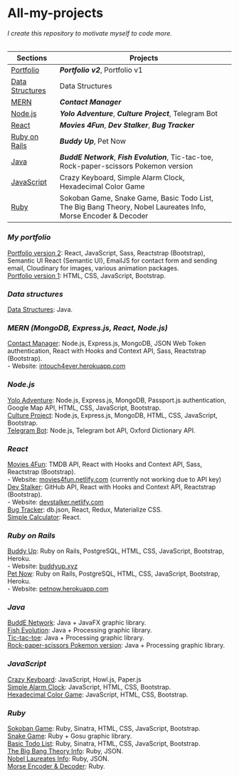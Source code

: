 # All-my-projects

###### I create this repository to motivate myself to code more. ######

Sections | Projects
---------- | --------
[Portfolio](#my-portfolio) | ***Portfolio v2***, Portfolio v1
[Data Structures](#data-structures) | Data Structures
[MERN](#mern-mongodb-expressjs-react-nodejs) | ***Contact Manager***
[Node.js](#nodejs) | ***Yolo Adventure***, ***Culture Project***, Telegram Bot
[React](#react) | ***Movies 4Fun***, ***Dev Stalker***, ***Bug Tracker***
[Ruby on Rails](#ruby-on-rails) | ***Buddy Up***, Pet Now
[Java](#java) | ***BuddE Network***, ***Fish Evolution***, Tic-tac-toe, Rock-paper-scissors Pokemon version
[JavaScript](#javascript) | Crazy Keyboard, Simple Alarm Clock, Hexadecimal Color Game
[Ruby](#ruby) | Sokoban Game, Snake Game, Basic Todo List, The Big Bang Theory, Nobel Laureates Info, Morse Encoder & Decoder

### ***My portfolio***
[Portfolio version 2](https://www.khoa165.com/): React, JavaScript, Sass, Reactstrap (Bootstrap), Semantic UI React (Semantic UI), EmailJS for contact form and sending email, Cloudinary for images, various animation packages. <br />
[Portfolio version 1](https://khoa165.github.io/portfolio-v1/): HTML, CSS, JavaScript, Bootstrap. <br />

### ***Data structures***
[Data Structures](https://github.com/khoa165/data-structures): Java. <br />

### ***MERN (MongoDB, Express.js, React, Node.js)***
[Contact Manager](https://github.com/khoa165/contact-manager): Node.js, Express.js, MongoDB, JSON Web Token authentication, React with Hooks and Context API, Sass, Reactstrap (Bootstrap). <br />
\- Website: [intouch4ever.herokuapp.com](http://intouch4ever.herokuapp.com) <br />

### ***Node.js***
[Yolo Adventure](https://github.com/khoa165/yolo-adventure): Node.js, Express.js, MongoDB, Passport.js authentication, Google Map API, HTML, CSS, JavaScript, Bootstrap. <br />
[Culture Project](https://github.com/monica22schmidt/Culture-Project): Node.js, Express.js, MongoDB, HTML, CSS, JavaScript, Bootstrap. <br />
[Telegram Bot](https://github.com/khoa165/telegram-bot): Node.js, Telegram bot API, Oxford Dictionary API. <br />

### ***React***
[Movies 4Fun](https://github.com/khoa165/movies-4fun): TMDB API, React with Hooks and Context API, Sass, Reactstrap (Bootstrap). <br />
\- Website: [movies4fun.netlify.com](https://movies4fun.netlify.com/) (currently not working due to API key)<br />
[Dev Stalker](https://github.com/khoa165/dev-stalker): GitHub API, React with Hooks and Context API, Reactstrap (Bootstrap). <br />
\- Website: [devstalker.netlify.com](https://devstalker.netlify.com/) <br />
[Bug Tracker](https://github.com/khoa165/bug-tracker-redux): db.json, React, Redux, Materialize CSS. <br />
[Simple Calculator](https://github.com/khoa165/simple-calculator): React. <br />

### ***Ruby on Rails***
[Buddy Up](https://github.com/khoa165/buddyUp): Ruby on Rails, PostgreSQL, HTML, CSS, JavaScript, Bootstrap, Heroku. <br />
\- Website: [buddyup.xyz](https://github.com/khoa165/buddyUp) <br />
[Pet Now](https://github.com/khoa165/petNow): Ruby on Rails, PostgreSQL, HTML, CSS, JavaScript, Bootstrap, Heroku. <br />
\- Website: [petnow.herokuapp.com](http://petnow.herokuapp.com/) <br />

### ***Java***
[BuddE Network](https://github.com/khoa165/BuddENetwork): Java + JavaFX graphic library. <br />
[Fish Evolution](https://github.com/khoa165/fish-evolution): Java + Processing graphic library. <br />
[Tic-tac-toe](https://github.com/khoa165/Tic-tac-toe): Java + Processing graphic library. <br />
[Rock-paper-scissors Pokemon version](https://github.com/khoa165/pokemon-rock-paper-scissors): Java + Processing graphic library. <br />

### ***JavaScript***
[Crazy Keyboard](https://github.com/khoa165/crazy-keyboard): JavaScript, Howl.js, Paper.js <br />
[Simple Alarm Clock](https://github.com/khoa165/alarm-clock-js): JavaScript, HTML, CSS, Bootstrap. <br />
[Hexadecimal Color Game](https://github.com/khoa165/rgb-color-game): JavaScript, HTML, CSS, Bootstrap. <br />

### ***Ruby***
[Sokoban Game](https://github.com/khoa165/sokoban-themes): Ruby, Sinatra, HTML, CSS, JavaScript, Bootstrap. <br />
[Snake Game](https://github.com/khoa165/snake-game): Ruby + Gosu graphic library. <br />
[Basic Todo List](https://github.com/khoa165/personalized-todo-list): Ruby, Sinatra, HTML, CSS, JavaScript, Bootstrap. <br />
[The Big Bang Theory Info](https://github.com/khoa165/the-big-bang-theory): Ruby, JSON. <br />
[Nobel Laureates Info](https://github.com/khoa165/nobel-laureates): Ruby, JSON. <br />
[Morse Encoder & Decoder](https://github.com/khoa165/morse-code-encoder-decoder): Ruby. <br />

